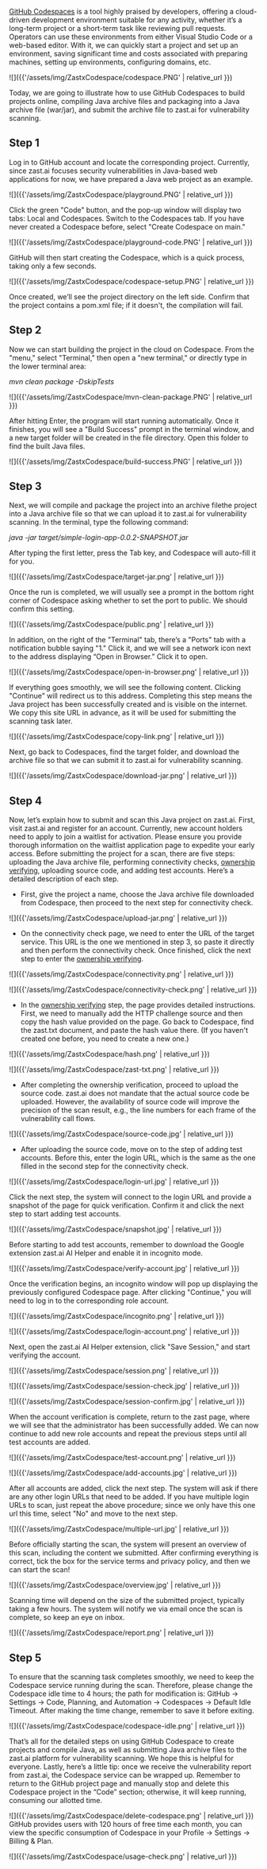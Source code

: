 <a href="https://github.com/features/codespaces" target="_blank">GitHub Codespaces</a> is a tool highly praised by developers, offering a cloud-driven development environment suitable for any activity, whether it’s a long-term project or a short-term task like reviewing pull requests. Operators can use these environments from either Visual Studio Code or a web-based editor. With it, we can quickly start a project and set up an environment, saving significant time and costs associated with preparing machines, setting up environments, configuring domains, etc.

![]({{'/assets/img/ZastxCodespace/codespace.PNG' | relative_url }})

Today, we are going to illustrate how to use GitHub Codespaces to build projects online, compiling Java archive files and packaging into a Java archive file (war/jar), and submit the archive file to zast.ai for vulnerability scanning.

## Step 1 
Log in to GitHub account and locate the corresponding project. Currently, since zast.ai focuses security vulnerabilities in Java-based web applications for now, we have prepared a Java web project as an example.

![]({{'/assets/img/ZastxCodespace/playground.PNG' | relative_url }})

Click the green "Code" button, and the pop-up window will display two tabs: Local and Codespaces. Switch to the Codespaces tab. If you have never created a Codespace before, select "Create Codespace on main."

![]({{'/assets/img/ZastxCodespace/playground-code.PNG' | relative_url }})


GitHub will then start creating the Codespace, which is a quick process, taking only a few seconds.

![]({{'/assets/img/ZastxCodespace/codespace-setup.PNG' | relative_url }})

Once created, we’ll see the project directory on the left side. Confirm that the project contains a pom.xml file; if it doesn't, the compilation will fail.

## Step 2
Now we can start building the project in the cloud on Codespace. From the "menu," select "Terminal," then open a "new terminal," or directly type in the lower terminal area:

*mvn clean package -DskipTests*

![]({{'/assets/img/ZastxCodespace/mvn-clean-package.PNG' | relative_url }})

After hitting Enter, the program will start running automatically. Once it finishes, you will see a "Build Success" prompt in the terminal window, and a new target folder will be created in the file directory. Open this folder to find the built Java files.

![]({{'/assets/img/ZastxCodespace/build-success.PNG' | relative_url }})

## Step 3 
Next, we will compile and package the project into an archive filethe project into a Java archive file so that we can upload it to zast.ai for vulnerability scanning. In the terminal, type the following command:

*java -jar target/simple-login-app-0.0.2-SNAPSHOT.jar*

After typing the first letter, press the Tab key, and Codespace will auto-fill it for you.

![]({{'/assets/img/ZastxCodespace/target-jar.png' | relative_url }})

Once the run is completed, we will usually see a prompt in the bottom right corner of Codespace asking whether to set the port to public. We should confirm this setting.

![]({{'/assets/img/ZastxCodespace/public.png' | relative_url }})

In addition, on the right of the "Terminal" tab, there’s a "Ports" tab with a notification bubble saying "1." Click it, and we will see a network icon next to the address displaying “Open in Browser.” Click it to open.

![]({{'/assets/img/ZastxCodespace/open-in-browser.png' | relative_url }})

If everything goes smoothly, we will see the following content. Clicking "Continue" will redirect us to this address. Completing this step means the Java project has been successfully created and is visible on the internet. We copy this site URL in advance, as it will be used for submitting the scanning task later.

![]({{'/assets/img/ZastxCodespace/copy-link.png' | relative_url }})

Next, go back to Codespaces, find the target folder, and download the archive file so that we can submit it to zast.ai for vulnerability scanning.

![]({{'/assets/img/ZastxCodespace/download-jar.png' | relative_url }})

## Step 4
Now, let’s explain how to submit and scan this Java project on zast.ai. First, visit zast.ai and register for an account. Currently, new account holders need to apply to join a waitlist for activation. Please ensure you provide thorough information on the waitlist application page to expedite your early access.
Before submitting the project for a scan, there are five steps: uploading the Java archive file, performing connectivity checks, <a href="https://zast-ai.github.io/blog/Ownership-Verification/" target="_blank">ownership verifying</a>, uploading source code, and adding test accounts. Here’s a detailed description of each step.
* First, give the project a name, choose the Java archive file downloaded from Codespace, then proceed to the next step for connectivity check.

![]({{'/assets/img/ZastxCodespace/upload-jar.png' | relative_url }})

* On the connectivity check page, we need to enter the URL of the target service. This URL is the one we mentioned in step 3, so paste it directly and then perform the connectivity check. Once finished, click the next step to enter the <a href="https://zast-ai.github.io/blog/Ownership-Verification/" target="_blank">ownership verifying</a>. 

![]({{'/assets/img/ZastxCodespace/connectivity.png' | relative_url }})

![]({{'/assets/img/ZastxCodespace/connectivity-check.png' | relative_url }})

* In the <a href="https://zast-ai.github.io/blog/Ownership-Verification/" target="_blank">ownership verifying</a> step, the page provides detailed instructions. First, we need to manually add the HTTP challenge source and then copy the hash value provided on the page. Go back to Codespace, find the zast.txt document, and paste the hash value there. (If you haven't created one before, you need to create a new one.) 

![]({{'/assets/img/ZastxCodespace/hash.png' | relative_url }})

![]({{'/assets/img/ZastxCodespace/zast-txt.png' | relative_url }})

* After completing the ownership verification, proceed to upload the source code.  zast.ai does not mandate that the actual source code be uploaded. However, the availability of source code will improve the precision of the scan result, e.g., the line numbers for each frame of the vulnerability call flows.

![]({{'/assets/img/ZastxCodespace/source-code.jpg' | relative_url }})

* After uploading the source code, move on to the step of adding test accounts. Before this, enter the login URL, which is the same as the one filled in the second step for the connectivity check.

![]({{'/assets/img/ZastxCodespace/login-url.jpg' | relative_url }})

Click the next step, the system will connect to the login URL and provide a snapshot of the page for quick verification. Confirm it and click the next step to start adding test accounts.

![]({{'/assets/img/ZastxCodespace/snapshot.jpg' | relative_url }})

Before starting to add test accounts, remember to download the Google extension zast.ai AI Helper and enable it in incognito mode.

![]({{'/assets/img/ZastxCodespace/verify-account.jpg' | relative_url }})

Once the verification begins, an incognito window will pop up displaying the previously configured Codespace page. After clicking "Continue," you will need to log in to the corresponding role account.

![]({{'/assets/img/ZastxCodespace/incognito.png' | relative_url }})

![]({{'/assets/img/ZastxCodespace/login-account.png' | relative_url }})

Next, open the zast.ai AI Helper extension, click "Save Session," and start verifying the account.

![]({{'/assets/img/ZastxCodespace/session.png' | relative_url }})

![]({{'/assets/img/ZastxCodespace/session-check.jpg' | relative_url }})

![]({{'/assets/img/ZastxCodespace/session-confirm.jpg' | relative_url }})

When the account verification is complete, return to the zast page, where we will see that the administrator has been successfully added. We can now continue to add new role accounts and repeat the previous steps until all test accounts are added.

![]({{'/assets/img/ZastxCodespace/test-account.png' | relative_url }})

![]({{'/assets/img/ZastxCodespace/add-accounts.jpg' | relative_url }})

After all accounts are added, click the next step. The system will ask if there are any other login URLs that need to be added. If you have multiple login URLs to scan, just repeat the above procedure; since we only have this one url this time, select "No" and move to the next step.

![]({{'/assets/img/ZastxCodespace/multiple-url.jpg' | relative_url }})

Before officially starting the scan, the system will present an overview of this scan, including the content we submitted. After confirming everything is correct, tick the box for the service terms and privacy policy, and then we can start the scan!

![]({{'/assets/img/ZastxCodespace/overview.jpg' | relative_url }})

Scanning time will depend on the size of the submitted project, typically taking a few hours. The system will notify we via email once the scan is complete, so keep an eye on inbox.

![]({{'/assets/img/ZastxCodespace/report.png' | relative_url }})

## Step 5
To ensure that the scanning task completes smoothly, we need to keep the Codespace service running during the scan. Therefore, please change the Codespace idle time to 4 hours; the path for modification is: GitHub -> Settings -> Code, Planning, and Automation -> Codespaces -> Default Idle Timeout. After making the time change, remember to save it before exiting.

![]({{'/assets/img/ZastxCodespace/codespace-idle.png' | relative_url }})

That’s all for the detailed steps on using GitHub Codespace to create projects and compile Java, as well as submitting Java archive files to the zast.ai platform for vulnerability scanning. We hope this is helpful for everyone.
Lastly, here’s a little tip: once we receive the vulnerability report from zast.ai, the Codespace service can be wrapped up. Remember to return to the GitHub project page and manually stop and delete this Codespace project in the “Code” section; otherwise, it will keep running, consuming our allotted time.

![]({{'/assets/img/ZastxCodespace/delete-codespace.png' | relative_url }})
GitHub provides users with 120 hours of free time each month, you can view the specific consumption of Codespace in your Profile -> Settings -> Billing & Plan.

![]({{'/assets/img/ZastxCodespace/usage-check.png' | relative_url }})
